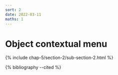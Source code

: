 ```yaml
---
sort: 2
date: 2022-03-11
maths: 1
---
```


# Object contextual menu

{% include chap-5/section-2/sub-section-2.html %}

{% bibliography --cited %}

